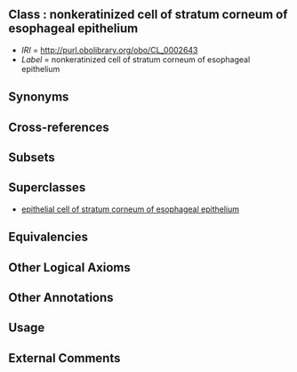 
## Class : nonkeratinized cell of stratum corneum of esophageal epithelium

 * *IRI* = http://purl.obolibrary.org/obo/CL_0002643
 * *Label* = nonkeratinized cell of stratum corneum of esophageal epithelium

## Synonyms


## Cross-references


## Subsets


## Superclasses

 * [epithelial cell of stratum corneum of esophageal epithelium](../../CL/54/CL_0002654.md)

## Equivalencies


## Other Logical Axioms


## Other Annotations


## Usage


## External Comments

